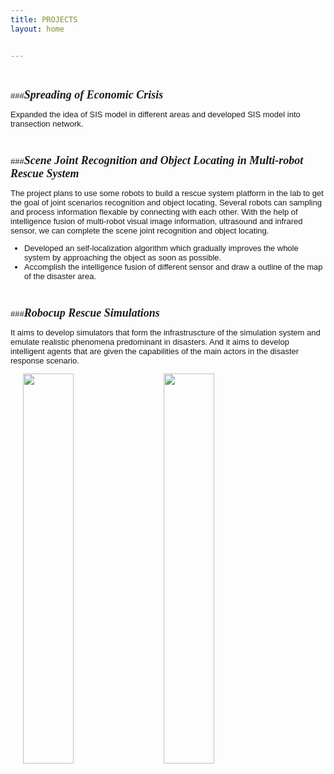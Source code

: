 ```yaml
---
title: PROJECTS
layout: home


---
```


<br />


<font face="helvetica"  size=2.5 >



###<font face="adobe" size=4>***Spreading of Economic Crisis***</font>
Expanded the idea of SIS model in different areas and developed SIS model into transection network.

<br /> 


###<font face="adobe" size=4>***Scene Joint Recognition and Object Locating in Multi-robot Rescue System***</font>
The project plans to use some robots to build a rescue system platform in the lab to get the goal of joint scenarios recognition and object locating. Several robots can sampling and process information flexable by connecting with each other. With the help of intelligence fusion of multi-robot visual image information, ultrasound and infrared sensor, we can complete the scene joint recognition and object locating.

 * Developed an self-localization algorithm which gradually improves the whole system by approaching the object as soon as possible.
 * Accomplish the intelligence fusion of different sensor and draw a outline of the map of the disaster area.

<br /> 
  
###<font face="adobe" size=4>***Robocup Rescue Simulations***</font>
It aims to develop simulators that form the infrastruscture of the simulation system and emulate realistic phenomena predominant in disasters. And it aims to develop intelligent agents that are given the capabilities of the main actors in the disaster response scenario.






 <img src="http://a.fsdn.com/con/app/proj/roborescue/screenshots/Screenshot%20from%202013-04-13%2019:38:04.png" width=40% hspace="20">
  <img src="http://a.fsdn.com/con/app/proj/roborescue/screenshots/Screenshot%20from%202013-04-13%2019:38:04.png" width=40%>
 
 

